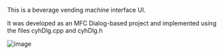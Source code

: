 This is a beverage vending machine interface UI.

It was developed as an MFC Dialog-based project and implemented using the files cyhDlg.cpp and cyhDlg.h

![image](https://github.com/user-attachments/assets/929bd16e-ba87-4a1d-8d13-1f3cb814f862)
